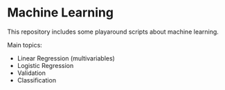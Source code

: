 # Machine Learning

This repository includes some playaround scripts about machine learning.

Main topics:
- Linear Regression (multivariables)
- Logistic Regression
- Validation
- Classification 
